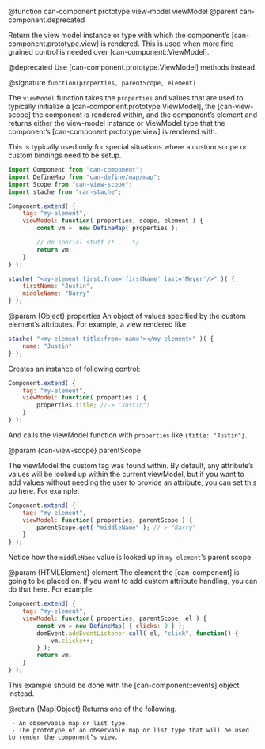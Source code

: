 @function can-component.prototype.view-model viewModel
@parent can-component.deprecated

Return the view model instance or type with which the component’s [can-component.prototype.view]
is rendered.  This is used when more fine grained control is needed over [can-component::ViewModel].

@deprecated Use [can-component.prototype.ViewModel] methods instead.

@signature `function(properties, parentScope, element)`

The `viewModel` function takes the `properties` and values that are used to
typically initialize a [can-component.prototype.ViewModel], the
[can-view-scope] the component is rendered within, and the component’s element
and returns either the view-model instance or ViewModel type that the component’s [can-component.prototype.view]
is rendered with.

This is typically used only for special situations where a custom scope or custom bindings
need to be setup.

```js
import Component from "can-component";
import DefineMap from "can-define/map/map";
import Scope from "can-view-scope";
import stache from "can-stache";

Component.extend( {
	tag: "my-element",
	viewModel: function( properties, scope, element ) {
		const vm =  new DefineMap( properties );

		// do special stuff /* ... */
		return vm;
	}
} );

stache( "<my-element first:from='firstName' last='Meyer'/>" )( {
	firstName: "Justin",
	middleName: "Barry"
} );
```

@param {Object} properties An object of values specified by the custom element’s attributes. For example, a view rendered like:

```js
stache( "<my-element title:from='name'></my-element>" )( {
	name: "Justin"
} );
```

Creates an instance of following control:

```js
Component.extend( {
	tag: "my-element",
	viewModel: function( properties ) {
		properties.title; //-> "Justin";
	}
} );
```

And calls the viewModel function with `properties` like `{title: "Justin"}`.

@param {can-view-scope} parentScope

The viewModel the custom tag was found within.  By default, any attribute’s values will
be looked up within the current viewModel, but if you want to add values without needing
the user to provide an attribute, you can set this up here.  For example:

```js
Component.extend( {
	tag: "my-element",
	viewModel: function( properties, parentScope ) {
		parentScope.get( "middleName" ); //-> "Barry"
	}
} );
```

Notice how the `middleName` value is looked up in `my-element`’s parent scope.

@param {HTMLElement} element The element the [can-component] is going to be placed on. If you want
to add custom attribute handling, you can do that here.  For example:

```js
Component.extend( {
	tag: "my-element",
	viewModel: function( properties, parentScope, el ) {
		const vm = new DefineMap( { clicks: 0 } );
		domEvent.addEventListener.call( el, "click", function() {
			vm.clicks++;
		} );
		return vm;
	}
} );
```

This example should be done with the [can-component::events] object instead.

@return {Map|Object} Returns one of the following.

	 - An observable map or list type.
	 - The prototype of an observable map or list type that will be used to render the component’s view.
